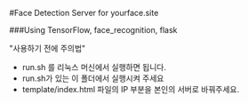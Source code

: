 #Face Detection Server for yourface.site

###Using TensorFlow, face_recognition, flask

"사용하기 전에 주의법"
 - run.sh 를 리눅스 머신에서 실행하면 됩니다.
 - run.sh가 있는 이 폴더에서 실행시켜 주세요
 - template/index.html 파일의 IP 부분을 본인의 서버로 바꿔주세요.